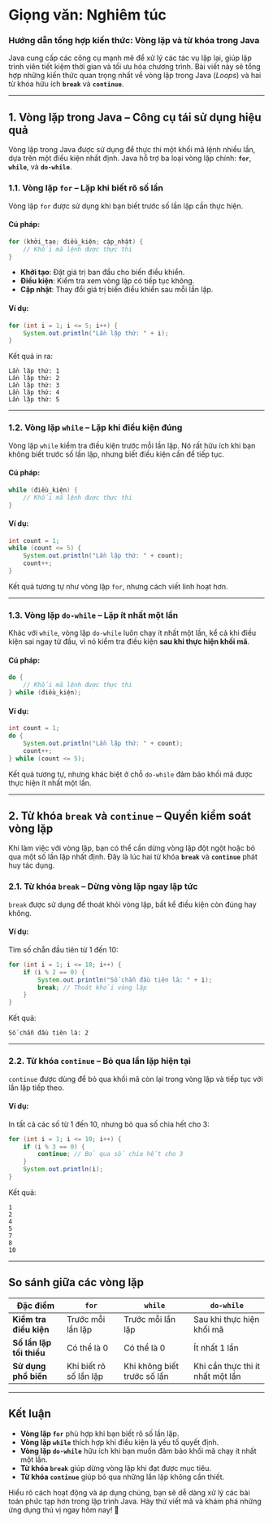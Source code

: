 # Giọng văn: Nghiêm túc

### **Hướng dẫn tổng hợp kiến thức: Vòng lặp và từ khóa trong Java**

Java cung cấp các công cụ mạnh mẽ để xử lý các tác vụ lặp lại, giúp lập trình viên tiết kiệm thời gian và tối ưu hóa chương trình. Bài viết này sẽ tổng hợp những kiến thức quan trọng nhất về vòng lặp trong Java (*Loops*) và hai từ khóa hữu ích **`break`** và **`continue`**.

---

## **1. Vòng lặp trong Java – Công cụ tái sử dụng hiệu quả**

Vòng lặp trong Java được sử dụng để thực thi một khối mã lệnh nhiều lần, dựa trên một điều kiện nhất định. Java hỗ trợ ba loại vòng lặp chính: **`for`**, **`while`**, và **`do-while`**.

### **1.1. Vòng lặp `for` – Lặp khi biết rõ số lần**
Vòng lặp `for` được sử dụng khi bạn biết trước số lần lặp cần thực hiện.

#### Cú pháp:
```java
for (khởi_tạo; điều_kiện; cập_nhật) {
    // Khối mã lệnh được thực thi
}
```
- **Khởi tạo**: Đặt giá trị ban đầu cho biến điều khiển.
- **Điều kiện**: Kiểm tra xem vòng lặp có tiếp tục không.
- **Cập nhật**: Thay đổi giá trị biến điều khiển sau mỗi lần lặp.

#### Ví dụ:
```java
for (int i = 1; i <= 5; i++) {
    System.out.println("Lần lặp thứ: " + i);
}
```
Kết quả in ra:
```
Lần lặp thứ: 1  
Lần lặp thứ: 2  
Lần lặp thứ: 3  
Lần lặp thứ: 4  
Lần lặp thứ: 5  
```

---

### **1.2. Vòng lặp `while` – Lặp khi điều kiện đúng**
Vòng lặp `while` kiểm tra điều kiện trước mỗi lần lặp. Nó rất hữu ích khi bạn không biết trước số lần lặp, nhưng biết điều kiện cần để tiếp tục.

#### Cú pháp:
```java
while (điều_kiện) {
    // Khối mã lệnh được thực thi
}
```

#### Ví dụ:
```java
int count = 1;
while (count <= 5) {
    System.out.println("Lần lặp thứ: " + count);
    count++;
}
```
Kết quả tương tự như vòng lặp `for`, nhưng cách viết linh hoạt hơn.

---

### **1.3. Vòng lặp `do-while` – Lặp ít nhất một lần**
Khác với `while`, vòng lặp `do-while` luôn chạy ít nhất một lần, kể cả khi điều kiện sai ngay từ đầu, vì nó kiểm tra điều kiện **sau khi thực hiện khối mã**.

#### Cú pháp:
```java
do {
    // Khối mã lệnh được thực thi
} while (điều_kiện);
```

#### Ví dụ:
```java
int count = 1;
do {
    System.out.println("Lần lặp thứ: " + count);
    count++;
} while (count <= 5);
```
Kết quả tương tự, nhưng khác biệt ở chỗ `do-while` đảm bảo khối mã được thực hiện ít nhất một lần.

---

## **2. Từ khóa `break` và `continue` – Quyền kiểm soát vòng lặp**

Khi làm việc với vòng lặp, bạn có thể cần dừng vòng lặp đột ngột hoặc bỏ qua một số lần lặp nhất định. Đây là lúc hai từ khóa **`break`** và **`continue`** phát huy tác dụng.

### **2.1. Từ khóa `break` – Dừng vòng lặp ngay lập tức**
`break` được sử dụng để thoát khỏi vòng lặp, bất kể điều kiện còn đúng hay không.

#### Ví dụ:
Tìm số chẵn đầu tiên từ 1 đến 10:
```java
for (int i = 1; i <= 10; i++) {
    if (i % 2 == 0) {
        System.out.println("Số chẵn đầu tiên là: " + i);
        break; // Thoát khỏi vòng lặp
    }
}
```
Kết quả:
```
Số chẵn đầu tiên là: 2
```

---

### **2.2. Từ khóa `continue` – Bỏ qua lần lặp hiện tại**
`continue` được dùng để bỏ qua khối mã còn lại trong vòng lặp và tiếp tục với lần lặp tiếp theo.

#### Ví dụ:
In tất cả các số từ 1 đến 10, nhưng bỏ qua số chia hết cho 3:
```java
for (int i = 1; i <= 10; i++) {
    if (i % 3 == 0) {
        continue; // Bỏ qua số chia hết cho 3
    }
    System.out.println(i);
}
```
Kết quả:
```
1  
2  
4  
5  
7  
8  
10  
```

---

## **So sánh giữa các vòng lặp**

| Đặc điểm           | `for`                        | `while`                  | `do-while`                 |
|--------------------|------------------------------|--------------------------|----------------------------|
| **Kiểm tra điều kiện** | Trước mỗi lần lặp            | Trước mỗi lần lặp         | Sau khi thực hiện khối mã  |
| **Số lần lặp tối thiểu** | Có thể là 0                  | Có thể là 0               | Ít nhất 1 lần              |
| **Sử dụng phổ biến**   | Khi biết rõ số lần lặp       | Khi không biết trước số lần | Khi cần thực thi ít nhất một lần |

---

## **Kết luận**

- **Vòng lặp `for`** phù hợp khi bạn biết rõ số lần lặp.
- **Vòng lặp `while`** thích hợp khi điều kiện là yếu tố quyết định.
- **Vòng lặp `do-while`** hữu ích khi bạn muốn đảm bảo khối mã chạy ít nhất một lần.
- **Từ khóa `break`** giúp dừng vòng lặp khi đạt được mục tiêu.
- **Từ khóa `continue`** giúp bỏ qua những lần lặp không cần thiết.

Hiểu rõ cách hoạt động và áp dụng chúng, bạn sẽ dễ dàng xử lý các bài toán phức tạp hơn trong lập trình Java. Hãy thử viết mã và khám phá những ứng dụng thú vị ngay hôm nay! 🚀